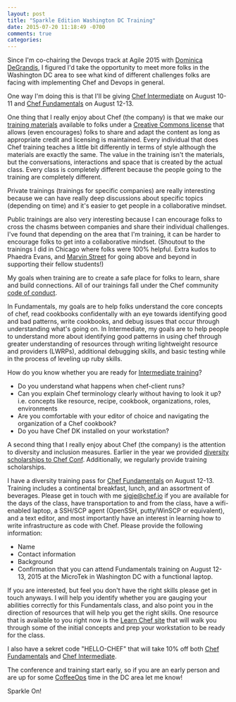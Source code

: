 ```yaml
---
layout: post
title: "Sparkle Edition Washington DC Training"
date: 2015-07-20 11:18:49 -0700
comments: true
categories: 
---
```


Since I'm co-chairing the Devops track at Agile 2015 with [Dominica DeGrandis](http://www.ddegrandis.com/), I figured I'd take the opportunity to meet more folks in the Washington DC area to see what kind of different challenges folks are facing with implementing Chef and Devops in general. 

One way I'm doing this is that I'll be giving [Chef Intermediate](https://www.chef.io/blog/event/chef-intermediate-topics-washington-dc-3/) on August 10-11 and [Chef Fundamentals](https://www.chef.io/blog/event/2-day-chef-fundamentals-washington-dc-5/) on August 12-13. 

One thing that I really enjoy about Chef (the company) is that we make our [training materials](https://www.chef.io/contact/open-training/) available to folks under a [Creative Commons license](http://creativecommons.org/licenses/by-sa/4.0/) that allows (even encourages) folks to share and adapt the content as long as appropriate credit and licensing is maintained. Every individual that does Chef training teaches a little bit differently in terms of style although the materials are exactly the same. The value in the training isn't the materials, but the conversations, interactions and space that is created by the actual class. Every class is completely different because the people going to the training are completely different. 

Private trainings (trainings for specific companies) are really interesting because we can have really deep discussions about specific topics (depending on time) and it's easier to get people in a collaborative mindset. 

Public trainings are also very interesting because I can encourage folks to cross the chasms between companies and share their individual challenges. I've found that depending on the area that I'm training, it can be harder to encourage folks to get into a collaborative mindset. (Shoutout to the trainings I did in Chicago where folks were 100% helpful. Extra kudos to Phaedra Evans, and [Marvin Street](https://twitter.com/MarvinEStreet) for going above and beyond in supporting their fellow students!)

My goals when training are to create a safe place for folks to learn, share and build connections. All of our trainings fall under the Chef community [code of conduct](https://docs.chef.io/community_guidelines.html). 

In Fundamentals, my goals are to help folks understand the core concepts of chef, read cookbooks confidentally with an eye towards identifying good and bad patterns, write cookbooks, and debug issues that occur through understanding what's going on. In Intermediate, my goals are to help people to understand more about identifying good patterns in using chef through greater understanding of resources through writing lightweight resource and providers (LWRPs),  additional debugging skills, and basic testing while in the process of leveling up ruby skills.

How do you know whether you are ready for [Intermediate training](https://www.chef.io/blog/event/chef-intermediate-topics-washington-dc-3/)? 

* Do you understand what happens when chef-client runs? 
* Can you explain Chef terminology clearly without having to look it up? i.e. concepts like resource, recipe, cookbook, organizations, roles, environments
* Are you comfortable with your editor of choice and navigating the organization of a Chef cookbook? 
* Do you have Chef DK installed on your workstation?

A second thing that I really enjoy about Chef (the company) is the attention to diversity and inclusion measures. Earlier in the year we provided [diversity scholarships to Chef Conf](https://www.chef.io/blog/2015/03/05/apply-for-a-chefconf-2015-diversity-scholarship-by-march-13/). Additionally, we regularly provide training scholarships. 

I have a diversity training pass for [Chef Fundamentals](https://www.chef.io/blog/event/2-day-chef-fundamentals-washington-dc-5/) on August 12-13. Training includes a continental breakfast, lunch, and an assortment of beverages. Please get in touch with me [sigje@chef.io](mailto:sigje@chef.io) if you are available for the days of the class, have transportation to and from the class, have a wifi-enabled laptop, a SSH/SCP agent (OpenSSH, putty/WinSCP or equivalent), and a text editor, and most importantly have an interest in learning how to write infrastructure as code with Chef. Please provide the following information:

* Name
* Contact information
* Background
* Confirmation that you can attend Fundamentals training on August 12-13, 2015 at the MicroTek in Washington DC with a functional laptop.

If you are interested, but feel you don't have the right skills please get in touch anyways. I will help you identify whether you are gauging your abilities correctly for this Fundamentals class, and also point you in the direction of resources that will help you get the right skills. One resource that is available to you right now is the [Learn Chef site](http://learn.chef.io/) that will walk you through some of the initial concepts and prep your workstation to be ready for the class.

I also have a sekret code "HELLO-CHEF" that will take 10% off both [Chef Fundamentals](https://www.chef.io/blog/event/2-day-chef-fundamentals-washington-dc-5/) and [Chef Intermediate](https://www.chef.io/blog/event/chef-intermediate-topics-washington-dc-3/). 

The conference and training start early, so if you are an early person and are up for some [CoffeeOps](http://www.coffeeops.org/) time in the DC area let me know! 

Sparkle On! 



